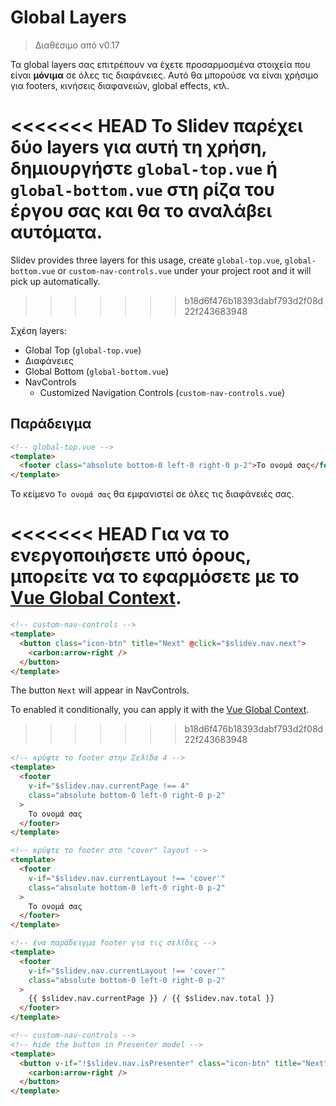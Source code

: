 # Global Layers

> Διαθέσιμο από v0.17

Τα global layers σας επιτρέπουν να έχετε προσαρμοσμένα στοιχεία που είναι **μόνιμα** σε όλες τις διαφάνειες. Αυτό θα μπορούσε να είναι χρήσιμο για footers, κινήσεις διαφανειών, global effects, κτλ.

<<<<<<< HEAD
Το Slidev παρέχει δύο layers για αυτή τη χρήση, δημιουργήστε `global-top.vue` ή `global-bottom.vue` στη ρίζα του έργου σας και θα το αναλάβει αυτόματα.
=======
Slidev provides three layers for this usage, create `global-top.vue`, `global-bottom.vue` or `custom-nav-controls.vue` under your project root and it will pick up automatically.
>>>>>>> b18d6f476b18393dabf793d2f08d22f243683948

Σχέση layers:

- Global Top (`global-top.vue`)
- Διαφάνειες
- Global Bottom (`global-bottom.vue`)
- NavControls
  - Customized Navigation Controls (`custom-nav-controls.vue`)

## Παράδειγμα

```html
<!-- global-top.vue -->
<template>
  <footer class="absolute bottom-0 left-0 right-0 p-2">Το ονομά σας</footer>
</template>
```

Το κείμενο `Το ονομά σας` θα εμφανιστεί σε όλες τις διαφάνειές σας.

<<<<<<< HEAD
Για να το ενεργοποιήσετε υπό όρους, μπορείτε να το εφαρμόσετε με το [Vue Global Context](/custom/vue-context).
=======
```html
<!-- custom-nav-controls -->
<template>
  <button class="icon-btn" title="Next" @click="$slidev.nav.next">
    <carbon:arrow-right />
  </button>
</template>
```

The button `Next` will appear in NavControls.

To enabled it conditionally, you can apply it with the [Vue Global Context](/custom/vue-context).
>>>>>>> b18d6f476b18393dabf793d2f08d22f243683948

```html
<!-- κρύψτε το footer στην Σελίδα 4 -->
<template>
  <footer
    v-if="$slidev.nav.currentPage !== 4"
    class="absolute bottom-0 left-0 right-0 p-2"
  >
    Το ονομά σας
  </footer>
</template>
```

```html
<!-- κρύψτε το footer στο "cover" layout -->
<template>
  <footer
    v-if="$slidev.nav.currentLayout !== 'cover'"
    class="absolute bottom-0 left-0 right-0 p-2"
  >
    Το ονομά σας
  </footer>
</template>
```

```html
<!-- ένα παράδειγμα footer για τις σελίδες -->
<template>
  <footer
    v-if="$slidev.nav.currentLayout !== 'cover'"
    class="absolute bottom-0 left-0 right-0 p-2"
  >
    {{ $slidev.nav.currentPage }} / {{ $slidev.nav.total }}
  </footer>
</template>
```

```html
<!-- custom-nav-controls -->
<!-- hide the button in Presenter model -->
<template>
  <button v-if="!$slidev.nav.isPresenter" class="icon-btn" title="Next" @click="$slidev.nav.next">
    <carbon:arrow-right />
  </button>
</template>
```
